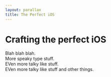 ```yaml
---
layout: parallax
title: The Perfect iOS
---
```

<div id="headerwrap">
		<div class="container">
			<div class="row centered">
				<div class="col-lg-10 col-lg-offset-1">
				<h1>Crafting the <b>perfect</b> iOS</h1>
				</div>
			</div><!-- row -->
		</div><!-- container -->
	</div><!-- headerwrap -->

<!-- Section 1 -->
<section id="intro" data-speed="8" data-type="background">
	<div class="container wb">
		Blah blah blah.
	</div>
</section>
<!-- Section 2 -->
<section id="body" data-speed="6" data-type="background">
	<div class="container wb">
		More speaky type stuff.
	</div>
</section>
<!-- Section 3 -->
<section id="tail" data-speed="4" data-type="background">
	<div class="container wb">
		EVen more talky like stuff.
	</div>
</section>
<!-- Section 4 -->
<section id="closer" data-speed="2" data-type="background">
	<div class="container wb">
		EVen more talky like stuff and other things.
	</div>
</section>